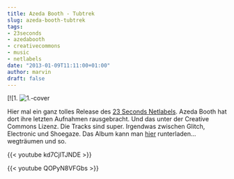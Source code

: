 ```yaml
---
title: Azeda Booth - Tubtrek
slug: azeda-booth-tubtrek
tags:
- 23seconds
- azedabooth
- creativecommons
- music
- netlabels
date: "2013-01-09T11:11:00+01:00"
author: marvin
draft: false
---
```

[![1.
![1.-cover](/images/1.-cover.jpg)

Hier mal ein ganz tolles Release des [23 Seconds
Netlabels](http://www.23seconds.org/031.htm). Azeda Booth hat dort ihre
letzten Aufnahmen rausgebracht. Und das unter der Creative Commons
Lizenz. Die Tracks sind super. Irgendwas zwischen Glitch, Electronic und
Shoegaze. Das Album kann man [hier](http://www.23seconds.org/031.htm)
runterladen... wegträumen und so.

{{< youtube kd7CjlTJNDE >}}

{{< youtube QOPyN8VFGbs >}}